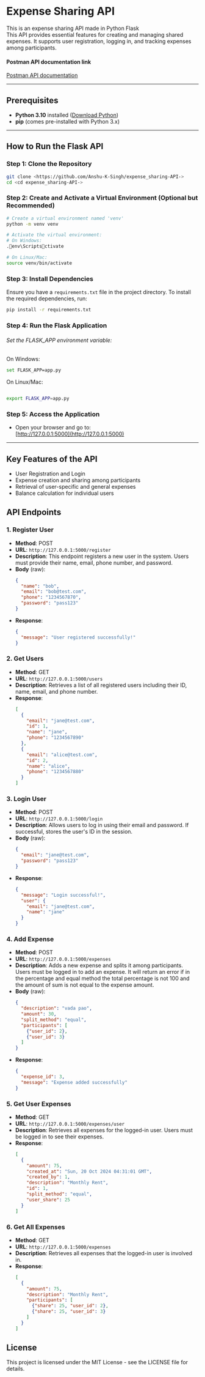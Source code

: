 
# Expense Sharing API
This is an expense sharing API made in Python Flask<br>
This API provides essential features for creating and managing shared expenses. It supports user registration, logging in, and tracking expenses among participants.

#### Postman API documentation link

[Postman API documentation](https://documenter.getpostman.com/view/39139211/2sAXxY3881)


---


## Prerequisites

- **Python 3.10** installed ([Download Python](https://www.python.org/downloads/))
- **pip** (comes pre-installed with Python 3.x)

---

## How to Run the Flask API

### Step 1: Clone the Repository
```bash
git clone <https://github.com/Anshu-K-Singh/expense_sharing-API->
cd <cd expense_sharing-API->
```

### Step 2: Create and Activate a Virtual Environment (Optional but Recommended)
```bash
# Create a virtual environment named 'venv'
python -m venv venv

# Activate the virtual environment:
# On Windows:
.env\Scriptsctivate

# On Linux/Mac:
source venv/bin/activate
```

### Step 3: Install Dependencies
Ensure you have a `requirements.txt` file in the project directory. To install the required dependencies, run:

```bash
pip install -r requirements.txt
```

### Step 4: Run the Flask Application

###### Set the FLASK_APP environment variable:

On Windows:

```bash
set FLASK_APP=app.py
```
On Linux/Mac:

```bash

export FLASK_APP=app.py
```


### Step 5: Access the Application
- Open your browser and go to:  
  [http://127.0.0.1:5000](http://127.0.0.1:5000)

---





## Key Features of the API
- User Registration and Login
- Expense creation and sharing among participants
- Retrieval of user-specific and general expenses
- Balance calculation for individual users

## API Endpoints

### 1. Register User
- **Method**: POST
- **URL**: `http://127.0.0.1:5000/register`
- **Description**: This endpoint registers a new user in the system. Users must provide their name, email, phone number, and password.
- **Body** (raw):
  ```json
  {
    "name": "bob",
    "email": "bob@test.com",
    "phone": "1234567870",
    "password": "pass123"
  }
  ```
- **Response**:
  ```json
  {
    "message": "User registered successfully!"
  }
  ```

### 2. Get Users
- **Method**: GET
- **URL**: `http://127.0.0.1:5000/users`
- **Description**: Retrieves a list of all registered users including their ID, name, email, and phone number.
- **Response**:
  ```json
  [
    {
      "email": "jane@test.com",
      "id": 1,
      "name": "jane",
      "phone": "1234567890"
    },
    {
      "email": "alice@test.com",
      "id": 2,
      "name": "alice",
      "phone": "1234567880"
    }
  ]
  ```

### 3. Login User
- **Method**: POST
- **URL**: `http://127.0.0.1:5000/login`
- **Description**: Allows users to log in using their email and password. If successful, stores the user's ID in the session.
- **Body** (raw):
  ```json
  {
    "email": "jane@test.com",
    "password": "pass123"
  }
  ```
- **Response**:
  ```json
  {
    "message": "Login successful!",
    "user": {
      "email": "jane@test.com",
      "name": "jane"
    }
  }
  ```

### 4. Add Expense
- **Method**: POST
- **URL**: `http://127.0.0.1:5000/expenses`
- **Description**: Adds a new expense and splits it among participants. Users must be logged in to add an expense.
It will return an error if in the percentage and equal method the total percentage is not 100 and the amount of sum is not equal to the expense amount.
- **Body** (raw):
  ```json
  {
    "description": "vada pao",
    "amount": 30,
    "split_method": "equal",
    "participants": [
      {"user_id": 2},
      {"user_id": 3}
    ]
  }
  ```
- **Response**:
  ```json
  {
    "expense_id": 3,
    "message": "Expense added successfully"
  }
  ```

### 5. Get User Expenses
- **Method**: GET
- **URL**: `http://127.0.0.1:5000/expenses/user`
- **Description**: Retrieves all expenses for the logged-in user. Users must be logged in to see their expenses.
- **Response**:
  ```json
  [
    {
      "amount": 75,
      "created_at": "Sun, 20 Oct 2024 04:31:01 GMT",
      "created_by": 1,
      "description": "Monthly Rent",
      "id": 1,
      "split_method": "equal",
      "user_share": 25
    }
  ]
  ```

### 6. Get All Expenses
- **Method**: GET
- **URL**: `http://127.0.0.1:5000/expenses`
- **Description**: Retrieves all expenses that the logged-in user is involved in.
- **Response**:
  ```json
  [
    {
      "amount": 75,
      "description": "Monthly Rent",
      "participants": [
        {"share": 25, "user_id": 2},
        {"share": 25, "user_id": 3}
      ]
    }
  ]
  ```


## License
This project is licensed under the MIT License - see the LICENSE file for details.
